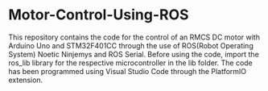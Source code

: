 # Motor-Control-Using-ROS

This repository contains the code for the control of an RMCS DC motor with Arduino Uno and STM32F401CC through the use of ROS(Robot Operating System) Noetic Ninjemys and ROS Serial.
Before using the code, import the ros_lib library for the respective microcontroller in the lib folder.
The code has been programmed using Visual Studio Code through the PlatformIO extension.

